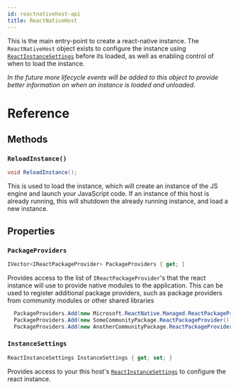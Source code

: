 ```yaml
---
id: reactnativehost-api
title: ReactNativeHost
---
```


This is the main entry-point to create a react-native instance.  The `ReactNativeHost` object exists to configure the instance using [`ReactInstanceSettings`](ReactInstanceSettings-api-windows.md) before its loaded, as well as enabling control of when to load the instance. 


_In the future more lifecycle events will be added to this object to provide better information on when an instance is loaded and unloaded._

# Reference

## Methods

### `ReloadInstance()`

```csharp
void ReloadInstance();
```

This is used to load the instance, which will create an instance of the JS engine and launch your JavaScript code.  If an instance of this host is already running, this will shutdown the already running instance, and load a new instance. 

## Properties

### `PackageProviders`

```csharp
IVector<IReactPackageProvider> PackageProviders { get; }
```


Provides access to the list of `IReactPackageProvider`'s that the react instance will use to provide native modules to the application.  This can be used to register additional package providers, such as package providers from community modules or other shared libraries

```csharp
  PackageProviders.Add(new Microsoft.ReactNative.Managed.ReactPackageProvider()); // Includes any modules in this project
  PackageProviders.Add(new SomeCommunityPackage.ReactPackageProvider());
  PackageProviders.Add(new AnotherCommunityPackage.ReactPackageProvider());
```

### `InstanceSettings`

```csharp
ReactInstanceSettings InstanceSettings { get; set; }
```

Provides access to your this host's [`ReactInstanceSettings`](ReactInstanceSettings-api-windows.md) to configure the react instance.

<!-- // Copyright (c) Microsoft Corporation. All rights reserved.
namespace Microsoft.ReactNative {

  [webhosthidden]
  delegate void OnResumeAction();

  [webhosthidden]
  [default_interface]
  runtimeclass ReactNativeHost {
    ReactNativeHost();

    IVector<IReactPackageProvider> PackageProviders { get; set; };
    ReactInstanceSettings InstanceSettings { get; set; };

    void ReloadInstance();
  }
} // namespace Microsoft.ReactNative

-->
